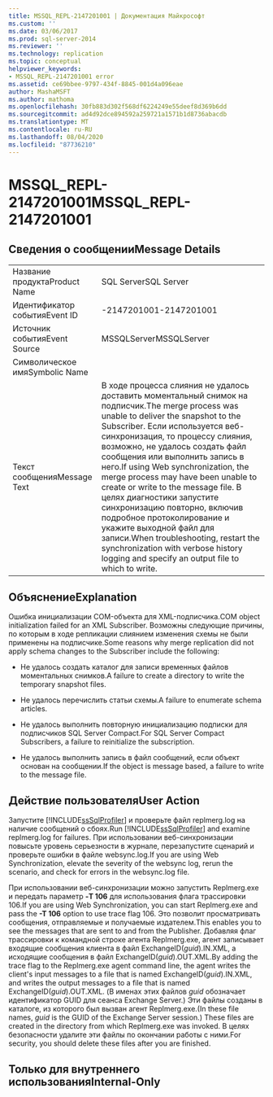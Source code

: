 ```yaml
---
title: MSSQL_REPL-2147201001 | Документация Майкрософт
ms.custom: ''
ms.date: 03/06/2017
ms.prod: sql-server-2014
ms.reviewer: ''
ms.technology: replication
ms.topic: conceptual
helpviewer_keywords:
- MSSQL_REPL-2147201001 error
ms.assetid: ce69bbee-9797-434f-8845-001d4a096eae
author: MashaMSFT
ms.author: mathoma
ms.openlocfilehash: 30fb883d302f568df6224249e55deef8d369b6dd
ms.sourcegitcommit: ad4d92dce894592a259721a1571b1d8736abacdb
ms.translationtype: MT
ms.contentlocale: ru-RU
ms.lasthandoff: 08/04/2020
ms.locfileid: "87736210"
---
```

# <a name="mssql_repl-2147201001"></a><span data-ttu-id="4f8c4-102">MSSQL_REPL-2147201001</span><span class="sxs-lookup"><span data-stu-id="4f8c4-102">MSSQL_REPL-2147201001</span></span>
    
## <a name="message-details"></a><span data-ttu-id="4f8c4-103">Сведения о сообщении</span><span class="sxs-lookup"><span data-stu-id="4f8c4-103">Message Details</span></span>  
  
|||  
|-|-|  
|<span data-ttu-id="4f8c4-104">Название продукта</span><span class="sxs-lookup"><span data-stu-id="4f8c4-104">Product Name</span></span>|<span data-ttu-id="4f8c4-105">SQL Server</span><span class="sxs-lookup"><span data-stu-id="4f8c4-105">SQL Server</span></span>|  
|<span data-ttu-id="4f8c4-106">Идентификатор события</span><span class="sxs-lookup"><span data-stu-id="4f8c4-106">Event ID</span></span>|<span data-ttu-id="4f8c4-107">-2147201001</span><span class="sxs-lookup"><span data-stu-id="4f8c4-107">-2147201001</span></span>|  
|<span data-ttu-id="4f8c4-108">Источник события</span><span class="sxs-lookup"><span data-stu-id="4f8c4-108">Event Source</span></span>|<span data-ttu-id="4f8c4-109">MSSQLServer</span><span class="sxs-lookup"><span data-stu-id="4f8c4-109">MSSQLServer</span></span>|  
|<span data-ttu-id="4f8c4-110">Символическое имя</span><span class="sxs-lookup"><span data-stu-id="4f8c4-110">Symbolic Name</span></span>||  
|<span data-ttu-id="4f8c4-111">Текст сообщения</span><span class="sxs-lookup"><span data-stu-id="4f8c4-111">Message Text</span></span>|<span data-ttu-id="4f8c4-112">В ходе процесса слияния не удалось доставить моментальный снимок на подписчик.</span><span class="sxs-lookup"><span data-stu-id="4f8c4-112">The merge process was unable to deliver the snapshot to the Subscriber.</span></span> <span data-ttu-id="4f8c4-113">Если используется веб-синхронизация, то процессу слияния, возможно, не удалось создать файл сообщения или выполнить запись в него.</span><span class="sxs-lookup"><span data-stu-id="4f8c4-113">If using Web synchronization, the merge process may have been unable to create or write to the message file.</span></span> <span data-ttu-id="4f8c4-114">В целях диагностики запустите синхронизацию повторно, включив подробное протоколирование и укажите выходной файл для записи.</span><span class="sxs-lookup"><span data-stu-id="4f8c4-114">When troubleshooting, restart the synchronization with verbose history logging and specify an output file to which to write.</span></span>|  
  
## <a name="explanation"></a><span data-ttu-id="4f8c4-115">Объяснение</span><span class="sxs-lookup"><span data-stu-id="4f8c4-115">Explanation</span></span>  
 <span data-ttu-id="4f8c4-116">Ошибка инициализации COM-объекта для XML-подписчика.</span><span class="sxs-lookup"><span data-stu-id="4f8c4-116">COM object initialization failed for an XML Subscriber.</span></span> <span data-ttu-id="4f8c4-117">Возможны следующие причины, по которым в ходе репликации слиянием изменения схемы не были применены на подписчике.</span><span class="sxs-lookup"><span data-stu-id="4f8c4-117">Some reasons why merge replication did not apply schema changes to the Subscriber include the following:</span></span>  
  
-   <span data-ttu-id="4f8c4-118">Не удалось создать каталог для записи временных файлов моментальных снимков.</span><span class="sxs-lookup"><span data-stu-id="4f8c4-118">A failure to create a directory to write the temporary snapshot files.</span></span>  
  
-   <span data-ttu-id="4f8c4-119">Не удалось перечислить статьи схемы.</span><span class="sxs-lookup"><span data-stu-id="4f8c4-119">A failure to enumerate schema articles.</span></span>  
  
-   <span data-ttu-id="4f8c4-120">Не удалось выполнить повторную инициализацию подписки для подписчиков SQL Server Compact.</span><span class="sxs-lookup"><span data-stu-id="4f8c4-120">For SQL Server Compact Subscribers, a failure to reinitialize the subscription.</span></span>  
  
-   <span data-ttu-id="4f8c4-121">Не удалось выполнить запись в файл сообщений, если объект основан на сообщении.</span><span class="sxs-lookup"><span data-stu-id="4f8c4-121">If the object is message based, a failure to write to the message file.</span></span>  
  
## <a name="user-action"></a><span data-ttu-id="4f8c4-122">Действие пользователя</span><span class="sxs-lookup"><span data-stu-id="4f8c4-122">User Action</span></span>  
 <span data-ttu-id="4f8c4-123">Запустите [!INCLUDE[ssSqlProfiler](../../includes/sssqlprofiler-md.md)] и проверьте файл replmerg.log на наличие сообщений о сбоях.</span><span class="sxs-lookup"><span data-stu-id="4f8c4-123">Run [!INCLUDE[ssSqlProfiler](../../includes/sssqlprofiler-md.md)] and examine replmerg.log for failures.</span></span> <span data-ttu-id="4f8c4-124">При использовании веб-синхронизации повысьте уровень серьезности в журнале, перезапустите сценарий и проверьте ошибки в файле websync.log.</span><span class="sxs-lookup"><span data-stu-id="4f8c4-124">If you are using Web Synchronization, elevate the severity of the websync log, rerun the scenario, and check for errors in the websync.log file.</span></span>  
  
 <span data-ttu-id="4f8c4-125">При использовании веб-синхронизации можно запустить Replmerg.exe и передать параметр **-T 106** для использования флага трассировки 106.</span><span class="sxs-lookup"><span data-stu-id="4f8c4-125">If you are using Web Synchronization, you can start Replmerg.exe and pass the **-T 106** option to use trace flag 106.</span></span> <span data-ttu-id="4f8c4-126">Это позволит просматривать сообщения, отправляемые и получаемые издателем.</span><span class="sxs-lookup"><span data-stu-id="4f8c4-126">This enables you to see the messages that are sent to and from the Publisher.</span></span> <span data-ttu-id="4f8c4-127">Добавляя флаг трассировки к командной строке агента Replmerg.exe, агент записывает входящие сообщения клиента в файл ExchangeID(*guid*).IN.XML, а исходящие сообщения в файл ExchangeID(*guid*).OUT.XML.</span><span class="sxs-lookup"><span data-stu-id="4f8c4-127">By adding the trace flag to the Replmerg.exe agent command line, the agent writes the client's input messages to a file that is named ExchangeID(*guid*).IN.XML, and writes the output messages to a file that is named ExchangeID(*guid*).OUT.XML.</span></span> <span data-ttu-id="4f8c4-128">(В именах этих файлов *guid* обозначает идентификатор GUID для сеанса Exchange Server.) Эти файлы созданы в каталоге, из которого был вызван агент Replmerg.exe.</span><span class="sxs-lookup"><span data-stu-id="4f8c4-128">(In these file names, *guid* is the GUID of the Exchange Server session.) These files are created in the directory from which Replmerg.exe was invoked.</span></span> <span data-ttu-id="4f8c4-129">В целях безопасности удалите эти файлы по окончании работы с ними.</span><span class="sxs-lookup"><span data-stu-id="4f8c4-129">For security, you should delete these files after you are finished.</span></span>  
  
## <a name="internal-only"></a><span data-ttu-id="4f8c4-130">Только для внутреннего использования</span><span class="sxs-lookup"><span data-stu-id="4f8c4-130">Internal-Only</span></span>  
  
